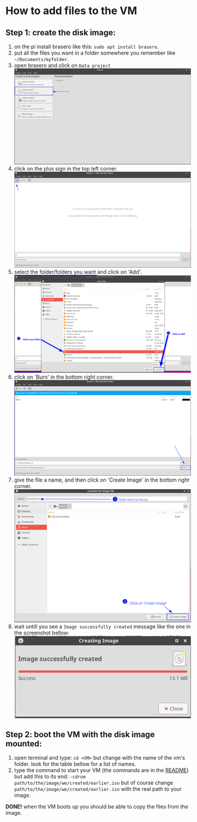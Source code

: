 # How to add files to the VM

## Step 1: create the disk image:
1) on the pi install brasero like this: `sudo apt install brasero`.
2) put all the files you want in a folder somewhere you remember like `~/Documents/myfolder`.
3) open brasero and click on `Data project`
![qemu2deb-files2vm.png](screenshots/qemu2deb-files2vm.png)
4) click on the plus sign in the top left corner.
![qemu2deb-files2vm1.png](screenshots/qemu2deb-files2vm1.png)
5) select the folder/folders you want and click on 'Add'.
![qemu2deb-files2vm2.png](screenshots/qemu2deb-files2vm2.png)
6) click on 'Burn' in the bottom right corner.
![qemu2deb-files2vm3.png](screenshots/qemu2deb-files2vm3.png)
7) give the file a name, and then click on 'Create Image' in the bottom right corner.
![qemu2deb-files2vm4.png](screenshots/qemu2deb-files2vm4.png)
8) wait untill you see a `Image successfully created` message like the one in the screenshot bellow:
![qemu2deb-files2vm5.png](screenshots/qemu2deb-files2vm5.png)

## Step 2: boot the VM with the disk image mounted:
1) open terminal and type: `cd <VM>` but change <VM> with the name of the vm's folder. look for the table bellow for a list of names.
2) type the command to start your VM (the commands are in the [README](README.md)) but add this to its end: `-cdrom path/to/the/image/we/created/earlier.iso` but of course change `path/to/the/image/we/created/earlier.iso` with the real path to your image.

**DONE!**
when the VM boots up you should be able to copy the files from the image.
